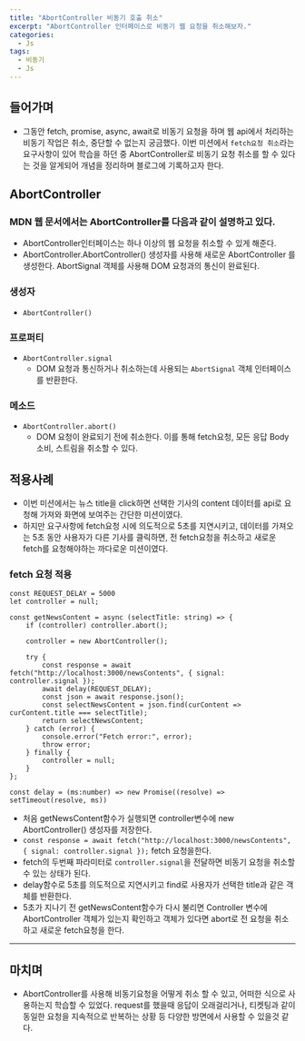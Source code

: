 ```yaml
---
title: "AbortController 비동기 호출 취소"
excerpt: "AbortController 인터페이스로 비동기 웹 요청을 취소해보자."
categories:
  - Js
tags:
  - 비동기
  - Js
---
```


## 들어가며
 - 그동안 fetch, promise, async, await로 비동기 요청을 하며 웹 api에서 처리하는 비동기 작업은 취소, 중단할 수 없는지 궁금했다. 이번 미션에서 `fetch요청 취소`라는 요구사항이 있어 학습을 하던 중 AbortController로 비동기 요청 취소를 할 수 있다는 것을 알게되어 개념을 정리하며 블로그에 기록하고자 한다.

## AbortController
### MDN 웹 문서에서는 AbortController를 다음과 같이 설명하고 있다.
 - AbortController인터페이스는 하나 이상의 웹 요청을 취소할 수 있게 해준다.
 - AbortController.AbortController() 생성자를 사용해 새로운 AbortController 를 생성한다. AbortSignal 객체를 사용해 DOM 요청과의 통신이 완료된다.

### 생성자
 - `AbortController()`

### 프로퍼티
 - `AbortController.signal`
   - DOM 요청과 통신하거나 취소하는데 사용되는 `AbortSignal` 객체 인터페이스를 반환한다.

### 메소드
 - `AbortController.abort()`
   - DOM 요청이 완료되기 전에 취소한다. 이를 통해 fetch요청, 모든 응답 Body소비, 스트림을 취소할 수 있다.


## 적용사례
 - 이번 미션에서는 뉴스 title을 click하면 선택한 기사의 content 데이터를 api로 요청해 가져와 화면에 보여주는 간단한 미션이였다. 
 - 하지만 요구사항에 fetch요청 시에 의도적으로 5초를 지연시키고, 데이터를 가져오는 5초 동안 사용자가 다른 기사를 클릭하면, 전 fetch요청을 취소하고 새로운 fetch를 요청해야하는 까다로운 미션이였다.

### fetch 요청 적용
```
const REQUEST_DELAY = 5000
let controller = null;

const getNewsContent = async (selectTitle: string) => {
    if (controller) controller.abort();

    controller = new AbortController();

    try {
        const response = await fetch("http://localhost:3000/newsContents", { signal: controller.signal });
        await delay(REQUEST_DELAY);
        const json = await response.json();
        const selectNewsContent = json.find(curContent => curContent.title === selectTitle);
        return selectNewsContent;
    } catch (error) {
        console.error("Fetch error:", error);
        throw error;
    } finally {
        controller = null;
    }
};

const delay = (ms:number) => new Promise((resolve) => setTimeout(resolve, ms))
```

 - 처음 getNewsContent함수가 실행되면 controller변수에 new AbortController() 생성자를 저장한다.
 - `const response = await fetch("http://localhost:3000/newsContents", { signal: controller.signal });` fetch 요청을한다.
 - fetch의 두번째 파라미터로 `controller.signal`을 전달하면 비동기 요청을 취소할 수 있는 상태가 된다.
 - delay함수로 5초를 의도적으로 지연시키고 find로 사용자가 선택한 title과 같은 객체를 반환한다.
 - 5초가 지나기 전 getNewsContent함수가 다시 불리면 Controller 변수에 AbortController 객체가 있는지 확인하고 객체가 있다면 abort로 전 요청을 취소하고 새로운 fetch요청을 한다.

----
## 마치며
- AbortController를 사용해 비동기요청을 어떻게 취소 할 수 있고, 어떠한 식으로 사용하는지 학습할 수 있었다. request를 했을때 응답이 오래걸리거나, 티켓팅과 같이 동일한 요청을 지속적으로 반복하는 상황 등 다양한 방면에서 사용할 수 있을것 같다.
